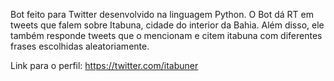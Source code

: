 Bot feito para Twitter desenvolvido na linguagem Python.
O Bot dá RT em tweets que falem sobre Itabuna, cidade do interior da Bahia. Além disso, ele também responde tweets que o mencionam e citem itabuna com diferentes frases escolhidas aleatoriamente.

Link para o perfil: https://twitter.com/itabuner

